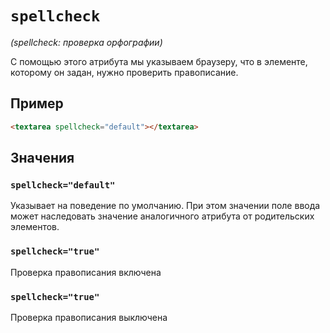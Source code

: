 # `spellcheck`

_(spellcheck: проверка орфографии)_

С помощью этого атрибута мы указываем браузеру, что в элементе, которому он задан, нужно проверить правописание.

## Пример

```html
<textarea spellcheck="default"></textarea>
```

## Значения

### `spellcheck="default"`

Указывает на поведение по умолчанию. При этом значении поле ввода может наследовать значение аналогичного атрибута от родительских элементов.

### `spellcheck="true"`

Проверка правописания включена

### `spellcheck="true"`

Проверка правописания выключена
